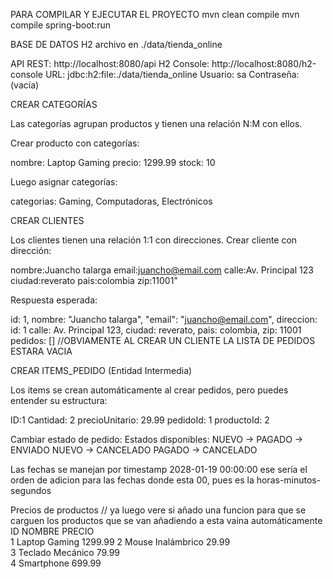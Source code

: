 PARA COMPILAR Y EJECUTAR EL PROYECTO
mvn clean compile
mvn compile spring-boot:run


BASE DE DATOS H2 archivo en ./data/tienda_online

API REST: http://localhost:8080/api
H2 Console: http://localhost:8080/h2-console
URL: jdbc:h2:file:./data/tienda_online
Usuario: sa
Contraseña: (vacía)


CREAR CATEGORÍAS

Las categorías agrupan productos y tienen una relación N:M con ellos.

Crear producto con categorías:

nombre: Laptop Gaming
precio: 1299.99
stock: 10


Luego asignar categorías:

categorias: Gaming, Computadoras, Electrónicos


CREAR CLIENTES

Los clientes tienen una relación 1:1 con direcciones.
Crear cliente con dirección:

nombre:Juancho talarga
email:juancho@email.com
calle:Av. Principal 123 
ciudad:reverato 
pais:colombia
zip:11001"

Respuesta esperada:

id: 1,
nombre: "Juancho talarga",
"email": "juancho@email.com",
direccion:
id: 1
calle: Av. Principal 123,
ciudad: reverato,
pais: colombia,
zip: 11001
pedidos: [] //OBVIAMENTE AL CREAR UN CLIENTE LA LISTA DE PEDIDOS ESTARA VACIA



CREAR ITEMS_PEDIDO (Entidad Intermedia)

Los items se crean automáticamente al crear pedidos, pero puedes entender su estructura:

ID:1
Cantidad: 2
precioUnitario: 29.99
pedidoId: 1
productoId: 2

Cambiar estado de pedido:
Estados disponibles:
NUEVO → PAGADO → ENVIADO
NUEVO → CANCELADO
PAGADO → CANCELADO

Las fechas se manejan por timestamp
2028-01-19 00:00:00 ese sería el orden de adicion para las fechas donde esta 00, pues es la horas-minutos-segundos

Precios de productos   // ya luego vere si añado una funcion para que se carguen los productos que se van añadiendo a esta vaina automáticamente
ID  	NOMBRE 	    PRECIO  	
1	Laptop Gaming	    1299.99	
2	Mouse Inalámbrico	29.99	
3	Teclado Mecánico	79.99	
4	Smartphone	        699.99	